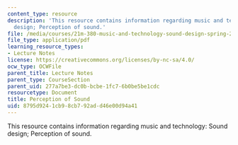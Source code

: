 ```yaml
---
content_type: resource
description: 'This resource contains information regarding music and technology: Sound
  design; Perception of sound.'
file: /media/courses/21m-380-music-and-technology-sound-design-spring-2016/8795d9241cb98cb792add46e00d94a41_MIT21M_380S16_Lec07.pdf
file_type: application/pdf
learning_resource_types:
- Lecture Notes
license: https://creativecommons.org/licenses/by-nc-sa/4.0/
ocw_type: OCWFile
parent_title: Lecture Notes
parent_type: CourseSection
parent_uid: 277a7be3-dc0b-bcbe-1fc7-6b0be5be1cdc
resourcetype: Document
title: Perception of Sound
uid: 8795d924-1cb9-8cb7-92ad-d46e00d94a41
---
```

This resource contains information regarding music and technology: Sound design; Perception of sound.